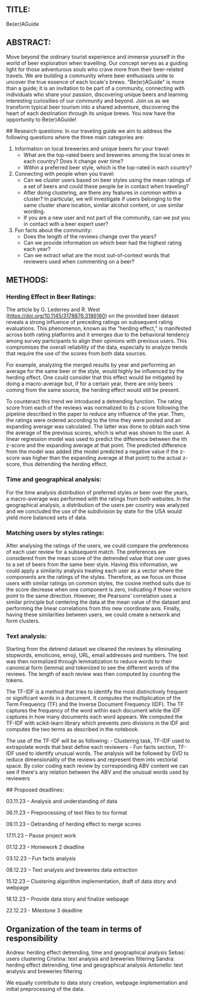 ## TITLE:
Be(er)AGuide

## ABSTRACT:
Move beyond the ordinary tourist experience and immerse yourself in the world of beer exploration when travelling. Our concept serves as a guiding light for those adventurous souls who crave more from their beer-related travels. We are building a community where beer enthusiasts unite to uncover the true essence of each locale's brews. "Be(er)AGuide" is more than a guide; it is an invitation to be part of a community, connecting with individuals who share your passion, discovering unique beers and learning interesting curiosities of our community and beyond. Join us as we transform typical beer tourism into a shared adventure, discovering the heart of each destination through its unique brews. You now have the opportunity to Be(er)AGuide!
 
## Research questions:
In our traveling guide we aim to address the following questions where the three main categories are:
1. Information on local breweries and unique beers for your travel:
    - What are the top-rated beers and breweries among the local ones in each country? Does it change over time?
    - Within a preferred beer style, which is the top-rated in each country?
2. Connecting with people when you travel:
    - Can we cluster users based on beer styles using the mean ratings of a set of beers and could these people be in contact when traveling? 
    - After doing clustering, are there any features in common within a cluster? In particular, we will investigate if users belonging to the same cluster share location, similar alcohol content, or use similar wording.
    - If you are a new user and not part of the community, can we put you in contact with a beer expert user?
3. Fun facts about the community:
    - Does the length of the reviews change over the years?
    - Can we provide information on which beer had the highest rating each year? 
    - Can we extract what are the most out-of-context words that reviewers used when commenting on a beer?

 
## METHODS:

### Herding Effect in Beer Ratings:
The article by G. Lederrey and R. West (https://doi.org/10.1145/3178876.3186160) on the provided beer dataset reveals a strong influence of preceding ratings on subsequent rating evaluations. This phenomenon, known as the "herding effect," is manifested across both rating platforms and it emerges due to the behavioral tendency among survey participants to align their opinions with previous users. This compromises the overall reliability of the data, especially to analyze trends that require the use of the scores from both data sources.  

For example, analyzing the merged results by year and performing an average for the same beer or the style, would highly be influenced by the herding effect. One could consider that this effect would be mitigated by doing a macro-average but, if for a certain year, there are only beers coming from the same source, the herding effect would still be present.

To counteract this trend we introduced a detrending function. The rating score from each of the reviews was normalized to its z-score following the pipeline described in the paper to reduce any influence of the year. Then, the ratings were ordered according to the time they were posted and an expanding average was calculated. The latter was done to obtain each time the average of the previous scores, which is what was shown to the user. A linear regression model was used to predict the difference between the ith z-score and the expanding average at that point. The predicted difference from the model was added (the model predicted a negative value if the z-score was higher than the expanding average at that point) to the actual z-score, thus detrending the herding effect.	

### Time and geographical analysis:
For the time analysis distribution of preferred styles or beer over the years, a macro-average was performed with the ratings from both websites. In the geographical analysis, a distribution of the users per country was analyzed and we concluded the use of the subdivision by state for the USA would yield more balanced sets of data.

### Matching users by styles ratings:
After analysing the ratings of the users, we could compare the preferences of each user review for a subsequent match. The preferences are considered from the mean score of the detrended value that one user gives to a set of beers from the same beer style. Having this information, we could apply a similarity analysis treating each user as a vector where the components are the ratings of the styles. Therefore, as we focus on those users with similar ratings on common styles, the cosine method suits due to the score decrease when one component is zero, indicating if those vectors point to the same direction. However, the Pearsons’ correlation uses a similar principle but centering the data at the mean value of the dataset and performing the linear correlations from this new coordinate axis. Finally, having these similarities between users, we could create a network and form clusters.

### Text analysis:
Starting from the detrend dataset we cleaned the reviews by eliminating stopwords, emoticons, emoji, URL, email addresses and numbers. The text was then normalized through lemmatization to reduce words to their canonical form (lemma) and tokenized to see the different words of the reviews. The length of each review was then computed by counting the tokens. 

The TF-IDF is a method that tries to identify the most distinctively frequent or significant words in a document. It computes the multiplication of the Term Frequency (TF) and the Inverse Document Frequency (IDF). The TF captures the frequency of the word within each document while the IDF captures in how many documents each word appears. We computed the TF-IDF with scikit-learn library which prevents zero divisions in the IDF and computes the two terms as described in the notebook.

The use of the TF-IDF will be as following:
    - Clustering task, TF-IDF used to extrapolate words that best define each reviewers
    - Fun facts section, TF-IDF used to identify unusual words. The analysis will be followed by SVD to reduce dimensionality of the reviews and represent them into vectorial space. By color coding each review by corresponding ABV content we can see if there's any relation between the ABV and the unusual words used by reviewers


 
## Proposed deadlines:
 
03.11.23 – Analysis and understanding of data
 
06.11.23 – Preprocessing of text files to tsv format
 
09.11.23 – Detranding of herding effect to merge scores
 
17.11.23 – Pause project work
 
01.12.23 – Homework 2 deadline
  
03.12.23 – Fun facts analysis
 
08.12.23 – Text analysis and breweries data extraction

15.12.23 – Clustering algorithm implementation, draft of data story and webpage 
 
18.12.23 – Provide data story and finalize webpage
 
22.12.23 - Milestone 3 deadline
 
## Organization of the team in terms of responsibility
 
Andrea: herding effect detrending, time and geographical analysis
Sebas: users clustering
Cristina: text analysis and breweries filtering 
Sandra: herding effect detrending, time and geographical analysis
Antonello: text analysis and breweries filtering
 
We equally contribute to data story creation, webpage implementation and initial preprocessing of the data. 
